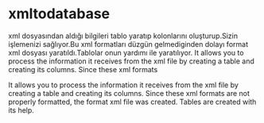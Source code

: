 # xmltodatabase
xml dosyasından aldığı bilgileri tablo yaratıp kolonlarını oluşturup.Sizin işlemenizi sağlıyor.Bu xml formatları düzgün gelmediginden dolayı format xml dosyası yaratıldı.Tablolar onun yardımı ile yaratılıyor. It allows you to process the information it receives from the xml file by creating a table and creating its columns. Since these xml formats 


It allows you to process the information it receives from the xml file by creating a table and creating its columns. Since these xml formats are not properly formatted, the format xml file was created. Tables are created with its help.
